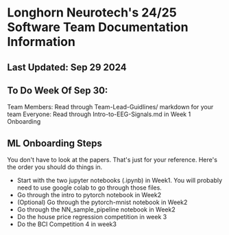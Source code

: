 # Longhorn Neurotech's 24/25 Software Team Documentation Information

## Last Updated: Sep 29 2024

## To Do Week Of Sep 30:
Team Members: Read through Team-Lead-Guidlines/ markdown for your team
Everyone: Read through Intro-to-EEG-Signals.md in Week 1 Onboarding

## ML Onboarding Steps
You don't have to look at the papers. That's just for your reference. Here's the order you should do things in.
- Start with the two jupyter notebooks (.ipynb) in Week1. You will probably need to use google colab to go through those files.
- Go through the intro to pytorch notebook in Week2
- (Optional) Go through the pytorch-mnist notebook in Week2
- Go through the NN_sample_pipeline notebook in Week2
- Do the house price regression competition in week 3
- Do the BCI Competition 4 in week3
